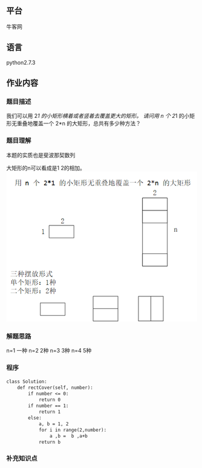 
## 平台
牛客网

## 语言
python2.7.3

## 作业内容

### 题目描述
我们可以用 2*1 的小矩形横着或者竖着去覆盖更大的矩形。
请问用 n 个 2*1 的小矩形无重叠地覆盖一个 2*n 的大矩形，总共有多少种方法？



### 题目理解
本题的实质也是斐波那契数列

大矩形的n可以看成是1 2的相加。
![image](../../picture/work/矩形覆盖.png)



### 解题思路
n=1 一种
n=2 2种
n=3 3种
n=4 5种



### 程序

    class Solution:
        def rectCover(self, number):
            if number <= 0:
                return 0
            if number == 1:
                return 1
            else:
                a, b = 1, 2
                for i in range(2,number):
                    a ,b =  b ,a+b
                return b


### 补充知识点
